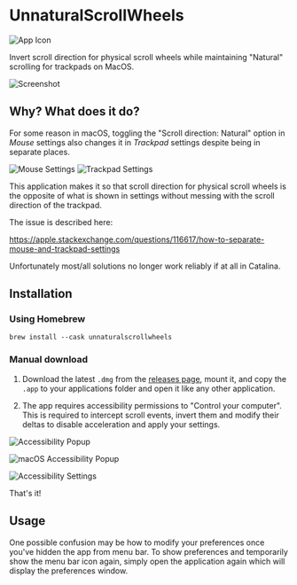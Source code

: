 # UnnaturalScrollWheels

![App Icon](/../master/UnnaturalScrollWheels/Assets.xcassets/AppIcon.appiconset/256x256.png?raw=true "App Icon")

Invert scroll direction for physical scroll wheels while maintaining "Natural" scrolling for trackpads on MacOS.

![Screenshot](/../master/Screenshots/Screenshot.png?raw=true "Screenshot")

## Why? What does it do?

For some reason in macOS, toggling the "Scroll direction: Natural" option in *Mouse* settings also changes it in *Trackpad* settings despite being in separate places.

![Mouse Settings](/../master/Screenshots/MouseSettings.png?raw=true "Mouse Settings")
![Trackpad Settings](/../master/Screenshots/TrackpadSettings.png?raw=true "Trackpad Settings")

This application makes it so that scroll direction for physical scroll wheels is the opposite of what is shown in settings without messing with the scroll direction of the trackpad.

The issue is described here:

https://apple.stackexchange.com/questions/116617/how-to-separate-mouse-and-trackpad-settings

Unfortunately most/all solutions no longer work reliably if at all in Catalina.

## Installation

### Using Homebrew

```
brew install --cask unnaturalscrollwheels
```

### Manual download

1. Download the latest `.dmg` from the [releases page](/../../releases), mount it, and copy the `.app` to your applications folder and open it like any other application.

2. The app requires accessibility permissions to "Control your computer". This is required to intercept scroll events, invert them and modify their deltas to disable acceleration and apply your settings.

![Accessibility Popup](/../master/Screenshots/AccessibilityPopup.png?raw=true "Accessibility Popup")

![macOS Accessibility Popup](/../master/Screenshots/macOSAccessibilityPopup.png?raw=true "macOS Accessibility Popup")

![Accessibility Settings](/../master/Screenshots/AccessibilitySettings.png?raw=true "Accessibility Settings")

That's it!

## Usage

One possible confusion may be how to modify your preferences once you've hidden the app from menu bar. To show preferences and temporarily show the menu bar icon again, simply open the application again which will display the preferences window.
